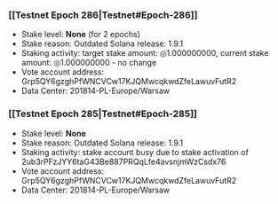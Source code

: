 ### [[Testnet Epoch 286|Testnet#Epoch-286]]
* Stake level: **None** (for 2 epochs)
* Stake reason: Outdated Solana release: 1.9.1
* Staking activity: target stake amount: ◎1.000000000, current stake amount: ◎1.000000000 - no change
* Vote account address: Grp5QY6gzghPfWNCVCw17KJQMwcqkwdZfeLawuvFutR2
* Data Center: 201814-PL-Europe/Warsaw
### [[Testnet Epoch 285|Testnet#Epoch-285]]
* Stake level: **None**
* Stake reason: Outdated Solana release: 1.9.1
* Staking activity: stake account busy due to stake activation of 2ub3rPFzJYY6taG43Be887PRQqLfe4avsnjmWzCsdx76
* Vote account address: Grp5QY6gzghPfWNCVCw17KJQMwcqkwdZfeLawuvFutR2
* Data Center: 201814-PL-Europe/Warsaw